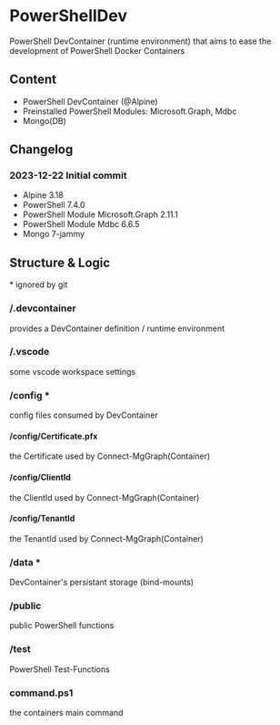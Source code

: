 # PowerShellDev  
PowerShell DevContainer (runtime environment) that aims to ease the development of PowerShell Docker Containers  
  
  
## Content  
- PowerShell DevContainer (@Alpine)  
- Preinstalled PowerShell Modules: Microsoft.Graph, Mdbc  
- Mongo(DB)  
  

## Changelog  
  
### 2023-12-22 Initial commit  
- Alpine 3.18  
- PowerShell 7.4.0  
- PowerShell Module Microsoft.Graph 2.11.1  
- PowerShell Module Mdbc 6.6.5  
- Mongo 7-jammy  
  

## Structure & Logic  
\* ignored by git  
  
### /.devcontainer  
provides a DevContainer definition / runtime environment  
  
### /.vscode  
some vscode workspace settings  
  
### /config *  
config files consumed by DevContainer  
  
#### /config/Certificate.pfx  
the Certificate used by Connect-MgGraph(Container)
  
#### /config/ClientId  
the ClientId used by Connect-MgGraph(Container)  
  
#### /config/TenantId  
the TenantId used by Connect-MgGraph(Container)  

### /data *  
DevContainer's persistant storage (bind-mounts)  
  
### /public  
public PowerShell functions  
  
### /test  
PowerShell Test-Functions  
  
### command.ps1  
the containers main command  
  